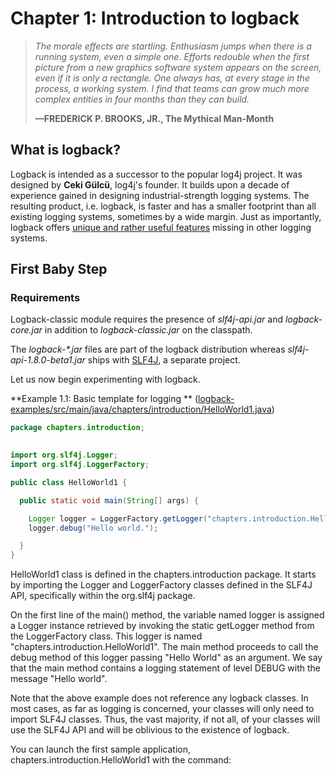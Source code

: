 # Chapter 1: Introduction to logback

> _The morale effects are startling. Enthusiasm jumps when there is a running system, even a simple one. Efforts redouble when the first picture from a new graphics software system appears on the screen, even if it is only a rectangle. One always has, at every stage in the process, a working system. I find that teams can grow much more complex entities in four months than they can build._
>
> **—FREDERICK P. BROOKS, JR., The Mythical Man-Month**

## What is logback?

Logback is intended as a successor to the popular log4j project. It was designed by **Ceki Gülcü**, log4j's founder. It builds upon a decade of experience gained in designing industrial-strength logging systems. The resulting product, i.e. logback, is faster and has a smaller footprint than all existing logging systems, sometimes by a wide margin. Just as importantly, logback offers [unique and rather useful features](https://logback.qos.ch/reasonsToSwitch.html) missing in other logging systems.

## First Baby Step

### Requirements

Logback-classic module requires the presence of _slf4j-api.jar_ and _logback-core.jar_ in addition to _logback-classic.jar_ on the classpath.

The _logback-\*.jar_ files are part of the logback distribution whereas _slf4j-api-1.8.0-beta1.jar_ ships with [SLF4J](http://www.slf4j.org/), a separate project.

Let us now begin experimenting with logback.

**Example 1.1: Basic template for logging ** \([logback-examples/src/main/java/chapters/introduction/HelloWorld1.java](https://logback.qos.ch/xref/chapters/introduction/HelloWorld1.html)\)

```java
package chapters.introduction;
 

import org.slf4j.Logger;
import org.slf4j.LoggerFactory;

public class HelloWorld1 {

  public static void main(String[] args) {

    Logger logger = LoggerFactory.getLogger("chapters.introduction.HelloWorld1");
    logger.debug("Hello world.");

  }
}
```

HelloWorld1 class is defined in the chapters.introduction package. It starts by importing the Logger and LoggerFactory classes defined in the SLF4J API, specifically within the org.slf4j package.

On the first line of the main\(\) method, the variable named logger is assigned a Logger instance retrieved by invoking the static getLogger method from the LoggerFactory class. This logger is named "chapters.introduction.HelloWorld1". The main method proceeds to call the debug method of this logger passing "Hello World" as an argument. We say that the main method contains a logging statement of level DEBUG with the message "Hello world".

Note that the above example does not reference any logback classes. In most cases, as far as logging is concerned, your classes will only need to import SLF4J classes. Thus, the vast majority, if not all, of your classes will use the SLF4J API and will be oblivious to the existence of logback.

You can launch the first sample application, chapters.introduction.HelloWorld1 with the command:

